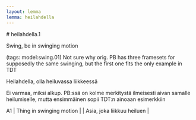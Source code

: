 ```yaml
---
layout: lemma
lemma: heilahdella
---
```


<div class="sense">
# <span class="sensename">heilahdella.1</span>

<span class="description">Swing, be in swinging motion</span>

(tags: model:swing.01) Not sure why orig. PB has three framesets for supposedly the same swinging, but the first one fits the only example in TDT

<span class="description">Heilahdella, olla heiluvassa liikkeessä</span>

Ei varmaa, miksi alkup. PB:ssä on kolme merkitystä ilmeisesti aivan samalle heilumiselle, mutta ensimmäinen sopii TDT:n ainoaan esimerkkiin

A1 | Thing in swinging motion |   | Asia, joka liikkuu heiluen |  

</div>

